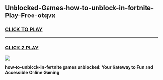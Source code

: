 
## Unblocked-Games-how-to-unblock-in-fortnite-Play-Free-otqvx
<h3>
<a href="https://premium76.site?title=how-to-unblock-in-fortnite&ref=19M">CLICK TO PLAY</a></h3>
<hr>

<h3>
<a href="https://premium76.site?title=how-to-unblock-in-fortnite&ref=19M">CLICK 2 PLAY</a>
  
</h3>

<a href="https://premium76.site?title=how-to-unblock-in-fortnite&ref=19M"><img src="https://clearcache.store/games.png"></a>


**how-to-unblock-in-fortnite games unblocked: Your Gateway to Fun and Accessible Online Gaming**
